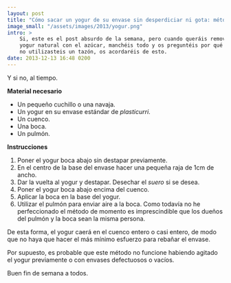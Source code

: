 ```yaml
---
layout: post
title: "Cómo sacar un yogur de su envase sin desperdiciar ni gota: método fácil y rápido."
image_small: "/assets/images/2013/yogur.png"
intro: >
    Si, este es el post absurdo de la semana, pero cuando queráis remover el
    yogur natural con el azúcar, manchéis todo y os preguntéis por qué diantres
    no utilizasteis un tazón, os acordaréis de esto.
date: 2013-12-13 16:48 0200
---
```

Y si no, al tiempo.

**Material necesario**

*   Un pequeño cuchillo o una navaja.
*   Un yogur en su envase estándar de _plasticurri_.
*   Un cuenco.
*   Una boca.
*   Un pulmón.

**Instrucciones**

1.  Poner el yogur boca abajo sin destapar previamente.
2.  En el centro de la base del envase hacer una pequeña raja de 1cm de ancho.
3.  Dar la vuelta al yogur y destapar. Desechar el _suero_ si se desea.
4.  Poner el yogur boca abajo encima del cuenco.
5.  Aplicar la boca en la base del yogur.
6.  Utilizar el pulmón para enviar aire a la boca. Como todavía no he perfeccionado el método de momento es imprescindible que los dueños del pulmón y la boca sean la misma persona.

De esta forma, el yogur caerá en el cuenco entero o casi entero, de modo que no haya que hacer el más mínimo esfuerzo para rebañar el envase.

Por supuesto, es probable que este método no funcione habiendo agitado el yogur previamente o con envases defectuosos o vacíos.

Buen fin de semana a todos.
